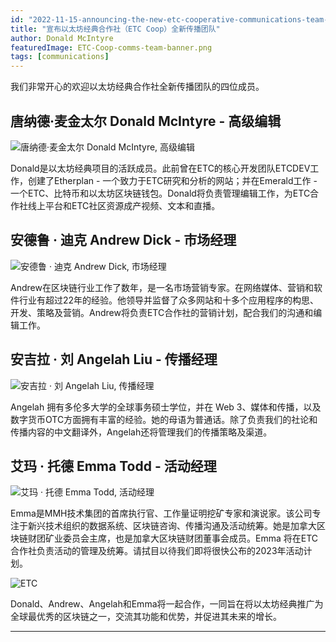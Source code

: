 ```yaml
---
id: "2022-11-15-announcing-the-new-etc-cooperative-communications-team-cn"
title: "宣布以太坊经典合作社（ETC Coop）全新传播团队"
author: Donald McIntyre
featuredImage: ETC-Coop-comms-team-banner.png
tags: [communications]
---
```


我们非常开心的欢迎以太坊经典合作社全新传播团队的四位成员。

## 唐纳德·麦金太尔 Donald McIntyre - 高级编辑

![唐纳德·麦金太尔 Donald McIntyre, 高级编辑](/Donald-profile-pic.JPG)

Donald是以太坊经典项目的活跃成员。此前曾在ETC的核心开发团队ETCDEV工作，创建了Etherplan - 一个致力于ETC研究和分析的网站；并在Emerald工作 - 一个ETC、比特币和以太坊区块链钱包。Donald将负责管理编辑工作，为ETC合作社线上平台和ETC社区资源成产视频、文本和直播。

## 安德鲁 · 迪克 Andrew Dick - 市场经理

![安德鲁 · 迪克 Andrew Dick, 市场经理](/Andrew-profile-pic.jpeg)

Andrew在区块链行业工作了数年，是一名市场营销专家。在网络媒体、营销和软件行业有超过22年的经验。他领导并监督了众多网站和十多个应用程序的构思、开发、策略及营销。Andrew将负责ETC合作社的营销计划，配合我们的沟通和编辑工作。

## 安吉拉 · 刘 Angelah Liu - 传播经理

![安吉拉 · 刘 Angelah Liu, 传播经理](/Angelah-profile-pic.jpeg)

Angelah 拥有多伦多大学的全球事务硕士学位，并在 Web 3、媒体和传播，以及数字货币OTC方面拥有丰富的经验。她的母语为普通话。除了负责我们的社论和传播内容的中文翻译外，Angelah还将管理我们的传播策略及渠道。

## 艾玛 · 托德 Emma Todd - 活动经理

![艾玛 · 托德 Emma Todd, 活动经理](/Emma-profile-pic.jpeg)

Emma是MMH技术集团的首席执行官、工作量证明挖矿专家和演说家。该公司专注于新兴技术组织的数据系统、区块链咨询、传播沟通及活动统筹。她是加拿大区块链财团矿业委员会主席，也是加拿大区块链财团董事会成员。Emma 将在ETC合作社负责活动的管理及统筹。请拭目以待我们即将很快公布的2023年活动计划。

![ETC](/ETC-promotion-comms-team.png)

Donald、Andrew、Angelah和Emma将一起合作，一同旨在将以太坊经典推广为全球最优秀的区块链之一，交流其功能和优势，并促进其未来的增长。

---
